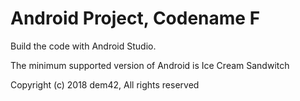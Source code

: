 # Android Project, Codename F

Build the code with Android Studio. 

The minimum supported version of Android is Ice Cream Sandwitch

Copyright (c) 2018 dem42, All rights reserved
